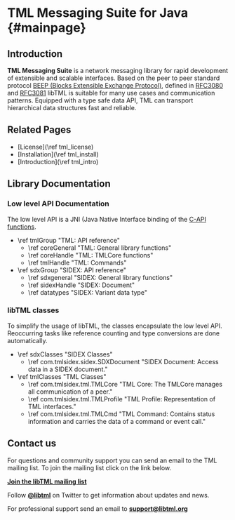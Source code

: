 # TML Messaging Suite for Java {#mainpage}

## Introduction ##

**TML Messaging Suite** is a network messaging library for rapid development of extensible and scalable interfaces. Based on the peer to peer standard protocol [BEEP (Blocks Extensible Exchange Protocol)](http://www.beepcore.org), defined in [RFC3080](https://tools.ietf.org/html/rfc3080) and [RFC3081](https://tools.ietf.org/html/rfc3081) libTML is suitable for many use cases and communication patterns. Equipped with a type safe data API, TML can transport hierarchical data structures fast and reliable.

## Related Pages ##

  - [License](\ref tml_license)
  - [Installation](\ref tml_install)
  - [Introduction](\ref tml_intro)


## Library Documentation ##

### Low level API Documentation ###

The low level API is a JNI (Java Native Interface binding of the [C-API functions](http://libtml.org/docs/libtml-c-html/). 

  - \ref tmlGroup "TML: API reference"
  	- \ref coreGeneral "TML: General library functions"
  	- \ref coreHandle "TML: TMLCore functions"
  	- \ref tmlHandle "TML: Commands"
  - \ref sdxGroup "SIDEX: API reference"
  	- \ref sdxgeneral "SIDEX: General library functions"
  	- \ref sidexHandle "SIDEX: Document"
  	- \ref datatypes "SIDEX: Variant data type"

### libTML classes ###

To simplify the usage of libTML, the classes encapsulate the low level API. Reoccurring tasks like reference counting and type conversions are done automatically.

  - \ref sdxClasses "SIDEX Classes"
  	- \ref com.tmlsidex.sidex.SDXDocument "SIDEX Document: Access data in a SIDEX document."
  - \ref tmlClasses "TML Classes"
  	- \ref com.tmlsidex.tml.TMLCore "TML Core: The TMLCore manages all communication of a peer."
    - \ref com.tmlsidex.tml.TMLProfile "TML Profile: Representation of TML interfaces."
    - \ref com.tmlsidex.tml.TMLCmd "TML Command: Contains status information and carries the data of a command or event call."

## Contact us ##

For questions and community support you can send an email to the TML mailing list. 
To join the mailing list click on the link below.

[<b>Join the libTML mailing list</b>](https://groups.google.com/forum/#!forum/libtml/join "Join <b>libtml<b> mailing list")

Follow [<b>\@libtml</b>](https://twitter.com/libtml) on Twitter to get information about updates and news.

For professional support send an email 
to [<b>support@libtml.org</b>](mailto:support@libtml.org "libTML professionel support")
